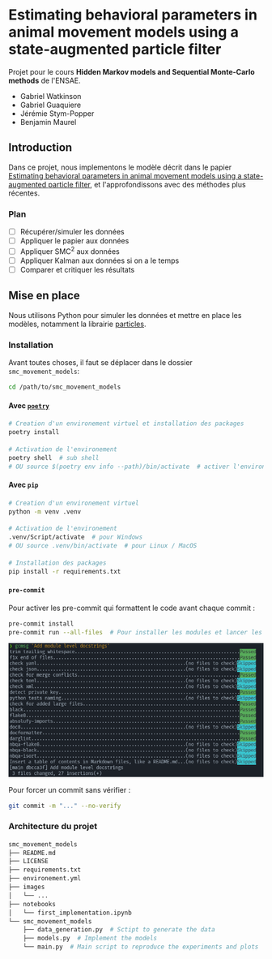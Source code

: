 # Estimating behavioral parameters in animal movement models using a state-augmented particle filter

Projet pour le cours **Hidden Markov models and Sequential Monte-Carlo methods** de l'ENSAE.

* Gabriel Watkinson
* Gabriel Guaquiere
* Jérémie Stym-Popper
* Benjamin Maurel

## Introduction

Dans ce projet, nous implementons le modèle décrit dans le papier [Estimating behavioral parameters in animal movement models using a state-augmented particle filter](https://dalspace.library.dal.ca/bitstream/handle/10222/33464/Dowd_et_al-2011-Ecology.pdf), et l'approfondissons avec des méthodes plus récentes.

### Plan

* [ ] Récupérer/simuler les données
* [ ] Appliquer le papier aux données
* [ ] Appliquer SMC<sup>2</sup> aux données
* [ ] Appliquer Kalman aux données si on a le temps
* [ ] Comparer et critiquer les résultats

## Mise en place

Nous utilisons Python pour simuler les données et mettre en place les modèles, notamment la librairie [particles](https://github.com/nchopin/particles).

### Installation

Avant toutes choses, il faut se déplacer dans le dossier `smc_movement_models`:
```bash
cd /path/to/smc_movement_models
```

#### Avec [`poetry`](https://python-poetry.org/)
```bash
# Creation d'un environement virtuel et installation des packages
poetry install

# Activation de l'environement
poetry shell  # sub shell
# OU source $(poetry env info --path)/bin/activate  # activer l'environement dans le shell actuel
```

#### Avec `pip`
```bash
# Creation d'un environement virtuel
python -m venv .venv

# Activation de l'environement
.venv/Script/activate  # pour Windows
# OU source .venv/bin/activate  # pour Linux / MacOS

# Installation des packages
pip install -r requirements.txt
```

#### `pre-commit`

Pour activer les pre-commit qui formattent le code avant chaque commit :
```bash
pre-commit install
pre-commit run --all-files  # Pour installer les modules et lancer les tests
```

![Exemple de pre-commit](images/pre-commit-exemple.png)

Pour forcer un commit sans vérifier :
```bash
git commit -m "..." --no-verify
```

### Architecture du projet

```bash
smc_movement_models
├── README.md
├── LICENSE
├── requirements.txt
├── environement.yml
├── images
│   └── ...
├── notebooks
│   └── first_implementation.ipynb
└── smc_movement_models
    ├── data_generation.py  # Sctipt to generate the data
    ├── models.py  # Implement the models
    └── main.py  # Main script to reproduce the experiments and plots
```
